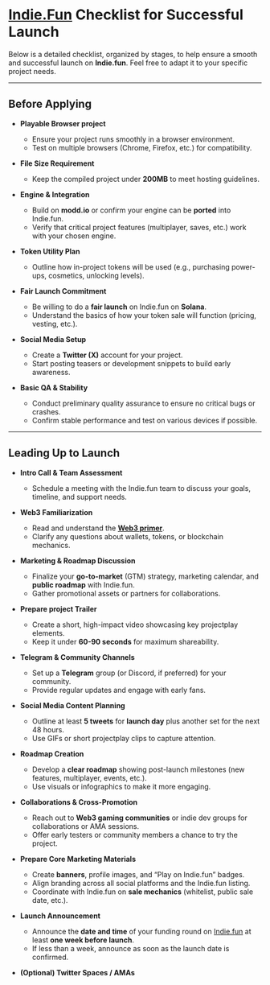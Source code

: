 # [Indie.Fun](http://Indie.Fun) Checklist for Successful Launch

Below is a detailed checklist, organized by stages, to help ensure a smooth and successful launch on **Indie.fun**. Feel free to adapt it to your specific project needs.

---

## **Before Applying**

- **Playable Browser project**  
  - Ensure your project runs smoothly in a browser environment.  
  - Test on multiple browsers (Chrome, Firefox, etc.) for compatibility.  

- **File Size Requirement**  
  - Keep the compiled project under **200MB** to meet hosting guidelines.  

- **Engine & Integration**  
  - Build on **modd.io** or confirm your engine can be **ported** into Indie.fun.  
  - Verify that critical project features (multiplayer, saves, etc.) work with your chosen engine.  

- **Token Utility Plan**  
  - Outline how in-project tokens will be used (e.g., purchasing power-ups, cosmetics, unlocking levels).  

- **Fair Launch Commitment**  
  - Be willing to do a **fair launch** on Indie.fun on **Solana**.  
  - Understand the basics of how your token sale will function (pricing, vesting, etc.).  

- **Social Media Setup**  
  - Create a **Twitter (X)** account for your project.  
  - Start posting teasers or development snippets to build early awareness.  

- **Basic QA & Stability**  
  - Conduct preliminary quality assurance to ensure no critical bugs or crashes.  
  - Confirm stable performance and test on various devices if possible.  

---

## **Leading Up to Launch**

- **Intro Call & Team Assessment**  
  - Schedule a meeting with the Indie.fun team to discuss your goals, timeline, and support needs.  

- **Web3 Familiarization**  
  - Read and understand the [**Web3 primer**](https://docs.google.com/document/d/1gDiYTsvKscd-u83i11EBHYUDB3BZNDkI5SetBXqpm2w/edit?tab=t.0#heading=h.tey0vul3dgh8).  
  - Clarify any questions about wallets, tokens, or blockchain mechanics.  

- **Marketing & Roadmap Discussion**  
  - Finalize your **go-to-market** (GTM) strategy, marketing calendar, and **public roadmap** with Indie.fun.  
  - Gather promotional assets or partners for collaborations.  

- **Prepare project Trailer**  
  - Create a short, high-impact video showcasing key projectplay elements.  
  - Keep it under **60-90 seconds** for maximum shareability.  

- **Telegram & Community Channels**  
  - Set up a **Telegram** group (or Discord, if preferred) for your community.  
  - Provide regular updates and engage with early fans.  

- **Social Media Content Planning**  
  - Outline at least **5 tweets** for **launch day** plus another set for the next 48 hours.  
  - Use GIFs or short projectplay clips to capture attention.  

- **Roadmap Creation**  
  - Develop a **clear roadmap** showing post-launch milestones (new features, multiplayer, events, etc.).  
  - Use visuals or infographics to make it more engaging.  

- **Collaborations & Cross-Promotion**  
  - Reach out to **Web3 gaming communities** or indie dev groups for collaborations or AMA sessions.  
  - Offer early testers or community members a chance to try the project.  

- **Prepare Core Marketing Materials**  
  - Create **banners**, profile images, and “Play on Indie.fun” badges.  
  - Align branding across all social platforms and the Indie.fun listing.  
  - Coordinate with Indie.fun on **sale mechanics** (whitelist, public sale date, etc.).  

- **Launch Announcement**  
  - Announce the **date and time** of your funding round on [Indie.fun](http://indie.fun) at least **one week before launch**.  
  - If less than a week, announce as soon as the launch date is confirmed.  

- **(Optional) Twitter Spaces / AMAs**  
